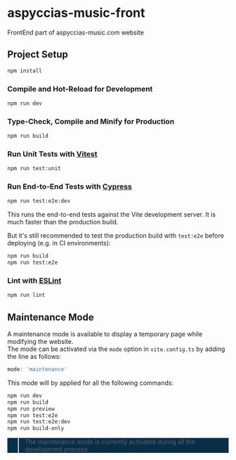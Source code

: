 # aspyccias-music-front

FrontEnd part of aspyccias-music.com website

## Project Setup

```sh
npm install
```

### Compile and Hot-Reload for Development

```sh
npm run dev
```

### Type-Check, Compile and Minify for Production

```sh
npm run build
```

### Run Unit Tests with [Vitest](https://vitest.dev/)

```sh
npm run test:unit
```

### Run End-to-End Tests with [Cypress](https://www.cypress.io/)

```sh
npm run test:e2e:dev
```

This runs the end-to-end tests against the Vite development server.
It is much faster than the production build.

But it's still recommended to test the production build with `test:e2e` before deploying (e.g. in CI environments):

```sh
npm run build
npm run test:e2e
```

### Lint with [ESLint](https://eslint.org/)

```sh
npm run lint
```

## Maintenance Mode

A maintenance mode is available to display a temporary page while modifying the website.<br>
The mode can be activated via the `mode` option in `vite.config.ts` by adding the line as follows:

```ts
mode: 'maintenance'
```

This mode will by applied for all the following commands: 

```sh
npm run dev
npm run build
npm run preview
npm run test:e2e
npm run test:e2e:dev
npm run build-only
```

<div style="background-color: #082f49;">

> The maintenance mode is currently activated during all the development process

</div>
